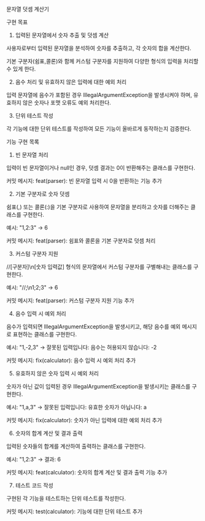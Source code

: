 문자열 덧셈 계산기

구현 목표

1. 입력된 문자열에서 숫자 추출 및 덧셈 계산

사용자로부터 입력된 문자열을 분석하여 숫자를 추출하고, 각 숫자의 합을 계산한다.

기본 구분자(쉼표,콜론)와 함께 커스텀 구분자를 지원하여 다양한 형식의 입력을 처리할 수 있게 한다.

2. 음수 처리 및 유효하지 않은 입력에 대한 예외 처리

입력 문자열에 음수가 포함된 경우 IllegalArgumentException을 발생시켜야 하며, 유효하지 않은 숫자나 포맷 오류도 예외 처리한다.

3. 단위 테스트 작성

각 기능에 대한 단위 테스트를 작성하여 모든 기능이 올바르게 동작하는지 검증한다.



기능 구현 목록

1. 빈 문자열 처리

입력이 빈 문자열이거나 null인 경우, 덧셈 결과는 0이 반환해주는 클래스를 구현한다.

커밋 메시지: feat(parser): 빈 문자열 입력 시 0을 반환하는 기능 추가

2. 기본 구분자로 숫자 덧셈

쉼표(,) 또는 콜론(:)을 기본 구분자로 사용하여 문자열을 분리하고 숫자를 더해주는 클래스를 구현한다.

예시: "1,2:3" → 6

커밋 메시지: feat(parser): 쉼표와 콜론을 기본 구분자로 덧셈 처리

3. 커스텀 구분자 지원

//[구분자]\n[숫자 입력값] 형식의 문자열에서 커스텀 구분자를 구별해내는 클래스를 구현한다.

예시: "//;\n1;2;3" → 6

커밋 메시지: feat(parser): 커스텀 구분자 지원 기능 추가

4. 음수 입력 시 예외 처리

음수가 입력되면 IllegalArgumentException을 발생시키고, 해당 음수를 예외 메시지로 표현하는 클래스를 구현한다.

예시: "1,-2,3" → 잘못된 입력입니다: 음수는 허용되지 않습니다: -2

커밋 메시지: fix(calculator): 음수 입력 시 예외 처리 추가

5. 유효하지 않은 숫자 입력 시 예외 처리

숫자가 아닌 값이 입력된 경우 IllegalArgumentException을 발생시키는 클래스를 구현한다.

예시: "1,a,3" → 잘못된 입력입니다: 유효한 숫자가 아닙니다: a

커밋 메시지: fix(calculator): 숫자가 아닌 입력에 대한 예외 처리 추가

6. 숫자의 합계 계산 및 결과 출력

입력된 숫자들의 합계를 계산하여 출력하는 클래스를 구현한다.

예시: "1,2:3" → 결과: 6

커밋 메시지: feat(calculator): 숫자의 합계 계산 및 결과 출력 기능 추가

7. 테스트 코드 작성

구현된 각 기능을 테스트하는 단위 테스트를 작성한다.

커밋 메시지: test(calculator): 기능에 대한 단위 테스트 추가
